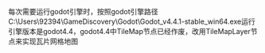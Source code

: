每次需要运行godot引擎时，按照godot引擎路径C:\Users\92394\GameDiscovery\Godot\Godot_v4.4.1-stable_win64.exe运行
引擎版本是godot4.4，godot4.4中TileMap节点已经作废，改用TileMapLayer节点来实现瓦片网格地图